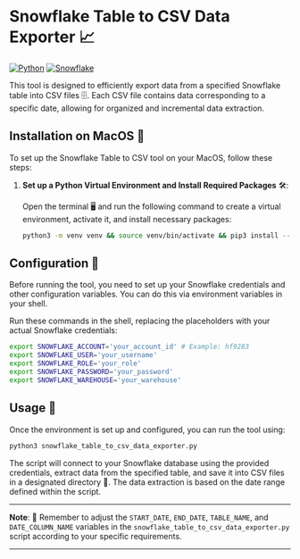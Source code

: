# Snowflake Table to CSV Data Exporter 📈

[![Python](https://img.shields.io/badge/-Python-3776AB?style=for-the-badge&logo=python&logoColor=white)](https://python.org/)
[![Snowflake](https://img.shields.io/badge/-Snowflake-29B5E8?style=for-the-badge&logo=snowflake&logoColor=white)](https://snowflake.com/)

This tool is designed to efficiently export data from a specified Snowflake table into CSV files 🗄️. Each CSV file contains data corresponding to a specific date, allowing for organized and incremental data extraction.

## Installation on MacOS 🍏

To set up the Snowflake Table to CSV tool on your MacOS, follow these steps:

1. **Set up a Python Virtual Environment and Install Required Packages** 🛠️:

    Open the terminal 🖥️ and run the following command to create a virtual environment, activate it, and install necessary packages:

    ```bash
    python3 -m venv venv && source venv/bin/activate && pip3 install --upgrade pip && pip3 install -r requirements.txt
    ```

## Configuration 🔧

Before running the tool, you need to set up your Snowflake credentials and other configuration variables. You can do this via environment variables in your shell.

Run these commands in the shell, replacing the placeholders with your actual Snowflake credentials:

```bash
export SNOWFLAKE_ACCOUNT='your_account_id' # Example: hf9283
export SNOWFLAKE_USER='your_username'
export SNOWFLAKE_ROLE='your_role'
export SNOWFLAKE_PASSWORD='your_password'
export SNOWFLAKE_WAREHOUSE='your_warehouse'
```

## Usage 🚀

Once the environment is set up and configured, you can run the tool using:

```bash
python3 snowflake_table_to_csv_data_exporter.py
```

The script will connect to your Snowflake database using the provided credentials, extract data from the specified table, and save it into CSV files in a designated directory 📁. The data extraction is based on the date range defined within the script.

---

**Note**: 📝 Remember to adjust the `START_DATE`, `END_DATE`, `TABLE_NAME`, and `DATE_COLUMN_NAME` variables in the `snowflake_table_to_csv_data_exporter.py` script according to your specific requirements.

---